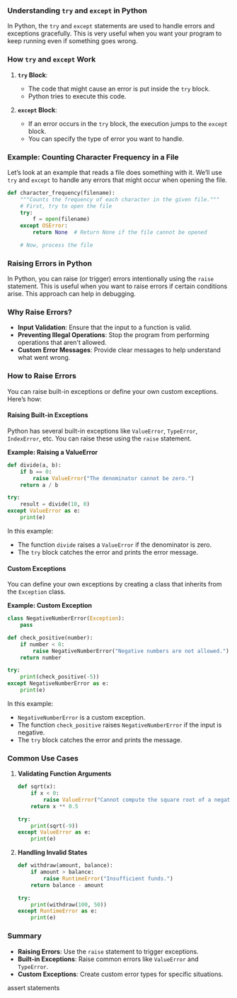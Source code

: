 
### Understanding `try` and `except` in Python

In Python, the `try` and `except` statements are used to handle errors and exceptions gracefully. This is very useful when you want your program to keep running even if something goes wrong.

### How `try` and `except` Work

1. **`try` Block**:
   - The code that might cause an error is put inside the `try` block.
   - Python tries to execute this code.

2. **`except` Block**:
   - If an error occurs in the `try` block, the execution jumps to the `except` block.
   - You can specify the type of error you want to handle.

### Example: Counting Character Frequency in a File

Let’s look at an example that reads a file does something with it. We’ll use `try` and `except` to handle any errors that might occur when opening the file.

```python
def character_frequency(filename):
    """Counts the frequency of each character in the given file."""
    # First, try to open the file
    try:
        f = open(filename)
    except OSError:
        return None  # Return None if the file cannot be opened

    # Now, process the file
```

### Raising Errors in Python

In Python, you can raise (or trigger) errors intentionally using the `raise` statement. This is useful when you want to raise errors if certain conditions arise. This approach can help in debugging.

### Why Raise Errors?

- **Input Validation**: Ensure that the input to a function is valid.
- **Preventing Illegal Operations**: Stop the program from performing operations that aren't allowed.
- **Custom Error Messages**: Provide clear messages to help understand what went wrong.

### How to Raise Errors

You can raise built-in exceptions or define your own custom exceptions. Here’s how:

#### Raising Built-in Exceptions

Python has several built-in exceptions like `ValueError`, `TypeError`, `IndexError`, etc. You can raise these using the `raise` statement.

**Example: Raising a ValueError**

```python
def divide(a, b):
    if b == 0:
        raise ValueError("The denominator cannot be zero.")
    return a / b

try:
    result = divide(10, 0)
except ValueError as e:
    print(e)
```

In this example:
- The function `divide` raises a `ValueError` if the denominator is zero.
- The `try` block catches the error and prints the error message.

#### Custom Exceptions

You can define your own exceptions by creating a class that inherits from the `Exception` class.

**Example: Custom Exception**

```python
class NegativeNumberError(Exception):
    pass

def check_positive(number):
    if number < 0:
        raise NegativeNumberError("Negative numbers are not allowed.")
    return number

try:
    print(check_positive(-5))
except NegativeNumberError as e:
    print(e)
```

In this example:
- `NegativeNumberError` is a custom exception.
- The function `check_positive` raises `NegativeNumberError` if the input is negative.
- The `try` block catches the error and prints the message.

### Common Use Cases

1. **Validating Function Arguments**

   ```python
   def sqrt(x):
       if x < 0:
           raise ValueError("Cannot compute the square root of a negative number.")
       return x ** 0.5

   try:
       print(sqrt(-9))
   except ValueError as e:
       print(e)
   ```

2. **Handling Invalid States**

   ```python
   def withdraw(amount, balance):
       if amount > balance:
           raise RuntimeError("Insufficient funds.")
       return balance - amount

   try:
       print(withdraw(100, 50))
   except RuntimeError as e:
       print(e)
   ```

### Summary

- **Raising Errors**: Use the `raise` statement to trigger exceptions.
- **Built-in Exceptions**: Raise common errors like `ValueError` and `TypeError`.
- **Custom Exceptions**: Create custom error types for specific situations.

assert statements